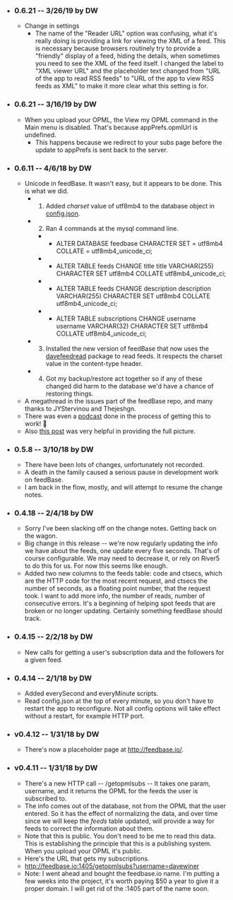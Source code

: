 * ### 0.6.21 -- 3/26/19 by DW
   * Change in settings
      * The name of the "Reader URL" option was confusing, what it's really doing is providing a link for viewing the XML of a feed. This is necessary because browsers routinely try to provide a "friendly" display of a feed, hiding the details, when sometimes you need to see the XML of the feed itself.  I changed the label to "XML viewer URL" and the placeholder text changed from "URL of the app to read RSS feeds" to "URL of the app to view RSS feeds as XML" to make it more clear what this setting is for.
* ### 0.6.21 -- 3/16/19 by DW
   * When you upload your OPML, the View my OPML command in the Main menu is disabled. That's because appPrefs.opmlUrl is undefined.
      * This happens because we redirect to your subs page before the update to appPrefs is sent back to the server. 
* ### 0.6.11 -- 4/6/18 by DW
   * Unicode in feedBase. It wasn't easy, but it appears to be done. This is what we did. 
      * 1. Added <i>charset</i> value of utf8mb4 to the database object in <a href="https://github.com/scripting/feedBase/blob/master/docs/config.md">config.json</a>. 
      * 2. Ran 4 commands at the mysql command line. 
         * * ALTER DATABASE feedbase CHARACTER SET = utf8mb4 COLLATE = utf8mb4_unicode_ci;
         * * ALTER TABLE feeds CHANGE title title VARCHAR(255) CHARACTER SET utf8mb4 COLLATE utf8mb4_unicode_ci;
         * * ALTER TABLE feeds CHANGE description description VARCHAR(255) CHARACTER SET utf8mb4 COLLATE utf8mb4_unicode_ci;
         * * ALTER TABLE subscriptions CHANGE username username VARCHAR(32) CHARACTER SET utf8mb4 COLLATE utf8mb4_unicode_ci;
      * 3. Installed the new version of feedBase that now uses the <a href="https://www.npmjs.com/package/davefeedread">davefeedread</a> package to read feeds. It respects the charset value in the content-type header. 
      * 4. Got my backup/restore act together so if any of these changed did harm to the database we'd have a chance of restoring things. 
   * A megathread in the issues part of the feedBase repo, and many thanks to JYStervinou and Thejeshgn. 
   * There was even a <a href="http://scripting.com/2018/04/06.html#a153548">podcast</a> done in the process of getting this to work! :rocket:
   * Also <a href="https://mathiasbynens.be/notes/mysql-utf8mb4">this post</a> was very helpful in providing the full picture. 
* ### 0.5.8 -- 3/10/18 by DW
   * There have been lots of changes, unfortunately not recorded. 
   * A death in the family caused a serious pause in development work on feedBase. 
   * I am back in the flow, mostly, and will attempt to resume the change notes. 
* ### 0.4.18 -- 2/4/18 by DW
   * Sorry I've been slacking off on the change notes. Getting back on the wagon.
   * Big change in this release -- we're now regularly updating the info we have about the feeds, one update every five seconds. That's of course configurable. We may need to decrease it, or rely on River5 to do this for us. For now this seems like enough.
   * Added two new columns to the feeds table: code and ctsecs, which are the HTTP code for the most recent request, and ctsecs the number of seconds, as a floating point number, that the request took. I want to add more info, the number of reads, number of consecutive errors. It's a beginning of helping spot feeds that are broken or no longer updating. Certainly something feedBase should track.
* ### 0.4.15 -- 2/2/18 by DW
   * New calls for getting a user's subscription data and the followers for a given feed. 
* ### 0.4.14 -- 2/1/18 by DW
   * Added everySecond and everyMinute scripts. 
   * Read config.json at the top of every minute, so you don't have to restart the app to reconfigure. Not all config options will take effect without a restart, for example HTTP port. 
* ### v0.4.12 -- 1/31/18 by DW
   * There's now a placeholder page at http://feedbase.io/.
* ### v0.4.11 -- 1/31/18 by DW
   * There's a new HTTP call -- /getopmlsubs -- It takes one param, username, and it returns the OPML for the feeds the user is subscribed to. 
   * The info comes out of the database, not from the OPML that the user entered. So it has the effect of normalizing the data, and over time since we will keep the <i>feeds</i> table updated, will provide a way for feeds to correct the information about them.
   * Note that this is public. You don't need to be me to read this data. This is establishing the principle that this is a publishing system. When you upload your OPML it's public. 
   * Here's the URL that gets my subscriptions.
   * http://feedbase.io:1405/getopmlsubs?username=davewiner
   * Note: I went ahead and bought the feedbase.io name. I'm putting a few weeks into the project, it's worth paying $50 a year to give it a proper domain. I will get rid of the :1405 part of the name soon.
